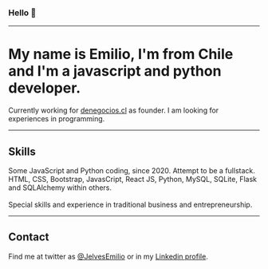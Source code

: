 ### Hello 👋

<hr>

<h1>My name is <b>Emilio</b>, I'm from Chile and I'm a javascript and python developer.</h1>

Currently working for <a href="https://denegocios.cl">denegocios.cl</a> as founder.
I am looking for experiences in programming.

<hr>

<h2>Skills</h2>
Some JavaScript and Python coding, since 2020. Attempt to be a fullstack.<br>
HTML, CSS, Bootstrap, JavasCript, React JS, Python, MySQL, SQLite, Flask and SQLAlchemy within others.<br>
<br>
Special skills and experience in traditional business and entrepreneurship.

<hr>
<h2>Contact</h2>
Find me at twitter as <a href="https://twitter.com/JelvesEmilio">@JelvesEmilio</a> or in my <a href="https://www.linkedin.com/in/emilio-jelves/">Linkedin profile</a>.
